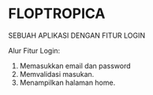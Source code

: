 # FLOPTROPICA
SEBUAH APLIKASI DENGAN FITUR LOGIN

Alur Fitur Login:
1. Memasukkan email dan password
2. Memvalidasi masukan.
3. Menampilkan halaman home.
